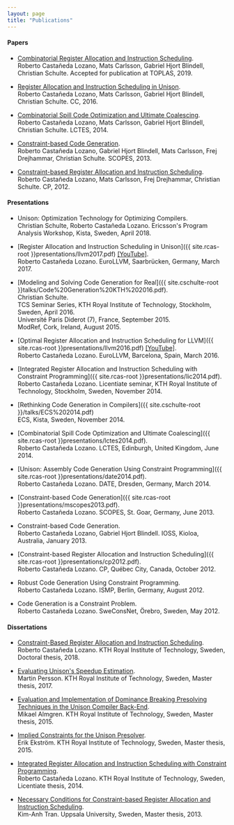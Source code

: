```yaml
---
layout: page
title: "Publications"
---
```


#### Papers

- [Combinatorial Register Allocation and Instruction Scheduling](https://arxiv.org/abs/1804.02452).<br />
  Roberto Castañeda Lozano, Mats Carlsson, Gabriel Hjort Blindell, Christian Schulte.
  Accepted for publication at TOPLAS, 2019.

- [Register Allocation and Instruction Scheduling in Unison](http://urn.kb.se/resolve?urn=urn:nbn:se:kth:diva-183393).<br />
  Roberto Castañeda Lozano, Mats Carlsson, Gabriel Hjort Blindell, Christian Schulte.
  CC, 2016.

- [Combinatorial Spill Code Optimization and Ultimate Coalescing](http://urn.kb.se/resolve?urn=urn:nbn:se:kth:diva-154398).<br />
  Roberto Castañeda Lozano, Mats Carlsson, Gabriel Hjort Blindell, Christian Schulte.
  LCTES, 2014.

- [Constraint-based Code Generation](http://urn.kb.se/resolve?urn=urn:nbn:se:kth:diva-125069).<br />
  Roberto Castañeda Lozano, Gabriel Hjort Blindell, Mats Carlsson, Frej Drejhammar, Christian Schulte.
  SCOPES, 2013.

- [Constraint-based Register Allocation and Instruction Scheduling](http://urn.kb.se/resolve?urn=urn:nbn:se:kth:diva-104554).<br />
  Roberto Castañeda Lozano, Mats Carlsson, Frej Drejhammar, Christian Schulte.
  CP, 2012.

#### Presentations

- Unison: Optimization Technology for Optimizing Compilers.<br />
  Christian Schulte, Roberto Castañeda Lozano.
  Ericsson's Program Analysis Workshop, Kista, Sweden, April 2018.

- [Register Allocation and Instruction Scheduling in Unison]({{ site.rcas-root }}presentations/llvm2017.pdf) [[YouTube]](https://www.youtube.com/watch?v=kx64V74Mba0).<br />
  Roberto Castañeda Lozano.
  EuroLLVM, Saarbrücken, Germany, March 2017.

- [Modeling and Solving Code Generation for Real]({{ site.cschulte-root }}talks/Code%20Generation%20KTH%202016.pdf).<br />
  Christian Schulte.<br />
  TCS Seminar Series, KTH Royal Institute of Technology, Stockholm, Sweden, April 2016.<br />
  Université Paris Diderot (7), France, September 2015.<br />
  ModRef, Cork, Ireland, August 2015.

- [Optimal Register Allocation and Instruction Scheduling for LLVM]({{ site.rcas-root }}presentations/llvm2016.pdf) [[YouTube]](https://www.youtube.com/watch?v=TkanbGAG_Fo).<br />
  Roberto Castañeda Lozano.
  EuroLLVM, Barcelona, Spain, March 2016.

- [Integrated Register Allocation and Instruction Scheduling with Constraint Programming]({{ site.rcas-root }}presentations/lic2014.pdf).<br />
  Roberto Castañeda Lozano.
  Licentiate seminar, KTH Royal Institute of Technology, Stockholm, Sweden, November 2014.

- [Rethinking Code Generation in Compilers]({{ site.cschulte-root }}/talks/ECS%202014.pdf)<br />
  ECS, Kista, Sweden, November 2014.

- [Combinatorial Spill Code Optimization and Ultimate Coalescing]({{ site.rcas-root }}presentations/lctes2014.pdf).<br />
  Roberto Castañeda Lozano.
  LCTES, Edinburgh, United Kingdom, June 2014.

- [Unison: Assembly Code Generation Using Constraint Programming]({{ site.rcas-root }}presentations/date2014.pdf).<br />
  Roberto Castañeda Lozano.
  DATE, Dresden, Germany, March 2014.

- [Constraint-based Code Generation]({{ site.rcas-root }}presentations/mscopes2013.pdf).<br />
  Roberto Castañeda Lozano.
  SCOPES, St. Goar, Germany, June 2013.

- Constraint-based Code Generation.<br />
  Roberto Castañeda Lozano, Gabriel Hjort Blindell.
  IOSS, Kioloa, Australia, January 2013.

- [Constraint-based Register Allocation and Instruction Scheduling]({{ site.rcas-root }}presentations/cp2012.pdf).<br />
  Roberto Castañeda Lozano.
  CP, Qu&eacute;bec City, Canada, October 2012.

- Robust Code Generation Using Constraint Programming.<br />
  Roberto Castañeda Lozano.
  ISMP, Berlin, Germany, August 2012.

- Code Generation is a Constraint Problem.<br />
  Roberto Castañeda Lozano.
  SweConsNet, &Ouml;rebro, Sweden, May 2012.

#### Dissertations

- [Constraint-Based Register Allocation and Instruction Scheduling](http://urn.kb.se/resolve?urn=urn:nbn:se:kth:diva-232192).<br />
  Roberto Castañeda Lozano.
  KTH Royal Institute of Technology, Sweden, Doctoral thesis, 2018.

- [Evaluating Unison's Speedup Estimation](http://urn.kb.se/resolve?urn=urn:nbn:se:kth:diva-210647).<br />
  Martin Persson.
  KTH Royal Institute of Technology, Sweden, Master thesis, 2017.

- [Evaluation and Implementation of Dominance Breaking Presolving Techniques in the Unison Compiler Back-End](http://urn.kb.se/resolve?urn=urn:nbn:se:kth:diva-175835).<br />
  Mikael Almgren.
  KTH Royal Institute of Technology, Sweden, Master thesis, 2015.

- [Implied Constraints for the Unison Presolver](http://urn.kb.se/resolve?urn=urn:nbn:se:kth:diva-175838).<br />
  Erik Ekstr&ouml;m.
  KTH Royal Institute of Technology, Sweden, Master thesis, 2015.

- [Integrated Register Allocation and Instruction Scheduling with Constraint Programming](http://urn.kb.se/resolve?urn=urn:nbn:se:kth:diva-154599).<br />
  Roberto Castañeda Lozano.
  KTH Royal Institute of Technology, Sweden, Licentiate thesis, 2014.

- [Necessary Conditions for Constraint-based Register Allocation and Instruction Scheduling](http://urn.kb.se/resolve?urn=urn:nbn:se:uu:diva-209267).<br />
  Kim-Anh Tran.
  Uppsala University, Sweden, Master thesis, 2013.